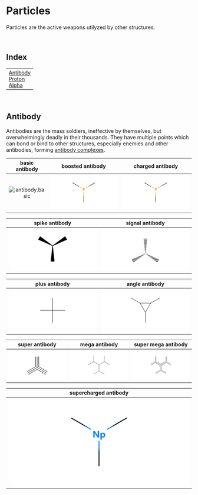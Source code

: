 # Particles

Particles are the active weapons utilyzed by other structures.


<br>


## Index

<table>
  <td>
    <a href="#antibody"> Antibody </a> <br>
    <a href="#proton"> Proton </a> <br>
    <a href="#alpha"> Alpha </a>
  </td>
</table>


<br>


## Antibody

Antibodies are the mass soldiers, ineffective by themselves, but overwhelmingly deadly in their thousands. They have multiple points which can bond or bind to other structures, especially enemies and other antibodies, forming [antibody complexes]().

| basic antibody | boosted antibody | charged antibody |
| :------------: | :--------------: | :--------------: |
| ![antibody.basic](../.assets/kenzokinetics/particles/antibody.basic.png) | ![antibody.boosted](../../.assets/kenzokinetics/particles/antibody.boosted.png) | ![antibody.charged](https://github.com/Sup2point0/Assort/blob/origin/.assets/kenzokinetics/particles/antibody.boosted.png) |

| spike antibody | signal antibody |
| :------------: | :-------------: |
| ![antibody.spike](https://github.com/Sup2point0/Assort/blob/origin/.assets/kenzokinetics/particles/antibody.spike.png) | ![antibody.signal](https://github.com/Sup2point0/Assort/blob/origin/.assets/kenzokinetics/particles/antibody.signal.png) |

| plus antibody | angle antibody |
| :-----------: | :------------: |
| ![antibody.plus](https://github.com/Sup2point0/Assort/blob/origin/.assets/kenzokinetics/particles/antibody.plus.png) | ![antibody.angle](https://github.com/Sup2point0/Assort/blob/origin/.assets/kenzokinetics/particles/antibody.angle.png)

| super antibody | mega antibody | super mega antibody |
| :------------: | :-----------: | :-----------------: |
| ![antibody.super](https://github.com/Sup2point0/Assort/blob/origin/.assets/kenzokinetics/particles/antibody.super.png) | ![antibody.mega](https://github.com/Sup2point0/Assort/blob/origin/.assets/kenzokinetics/particles/antibody.mega.png) | ![antibody.mega.super](https://github.com/Sup2point0/Assort/blob/origin/.assets/kenzokinetics/particles/antibody.mega.super.png)

| supercharged antibody |
| :-------------------: |
| ![antibody.supercharged](https://github.com/Sup2point0/Assort/blob/origin/.assets/kenzokinetics/particles/antibody.supercharged.png)
